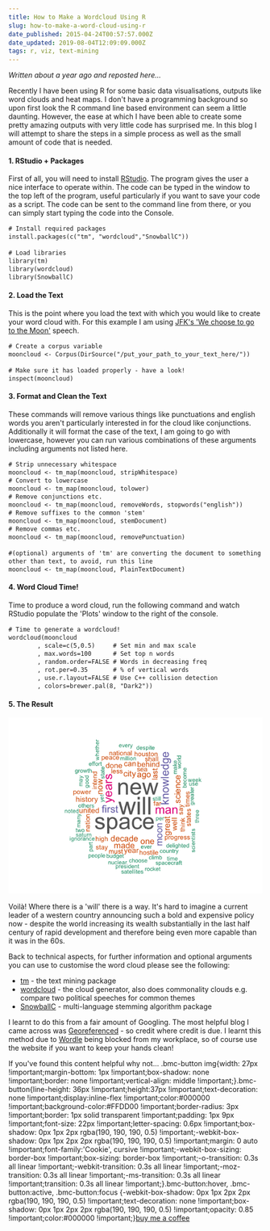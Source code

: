 ```yaml
---
title: How to Make a Wordcloud Using R
slug: how-to-make-a-word-cloud-using-r
date_published: 2015-04-24T00:57:57.000Z
date_updated: 2019-08-04T12:09:09.000Z
tags: r, viz, text-mining
---
```


*Written about a year ago and reposted here...*

Recently I have been using R for some basic data visualisations, outputs like word clouds and heat maps. I don't have a programming background so upon first look the R command line based environment can seem a little daunting. However, the ease at which I have been able to create some pretty amazing outputs with very little code has surprised me. In this blog I will attempt to share the steps in a simple process as well as the small amount of code that is needed.

#### 1. RStudio + Packages

First of all, you will need to install [RStudio](http://cran.rstudio.com/). The program gives the user a nice interface to operate within. The code can be typed in the window to the top left of the program, useful particularly if you want to save your code as a script. The code can be sent to the command line from there, or you can simply start typing the code into the Console.

    # Install required packages
    install.packages(c("tm", "wordcloud","SnowballC"))
    
    # Load libraries
    library(tm)
    library(wordcloud)
    library(SnowballC)
    

#### 2. Load the Text

This is the point where you load the text with which you would like to create your word cloud with. For this example I am using [JFK's 'We choose to go to the Moon'](http://en.wikipedia.org/wiki/We_choose_to_go_to_the_Moon) speech.

    # Create a corpus variable
    mooncloud <- Corpus(DirSource("/put_your_path_to_your_text_here/"))
     
    # Make sure it has loaded properly - have a look!
    inspect(mooncloud)
    

#### 3. Format and Clean the Text

These commands will remove various things like punctuations and english words you aren't particularly interested in for the cloud like conjunctions. Additionally it will format the case of the text, I am going to go with lowercase, however you can run various combinations of these arguments including arguments not listed here.

    # Strip unnecessary whitespace
    mooncloud <- tm_map(mooncloud, stripWhitespace)
    # Convert to lowercase
    mooncloud <- tm_map(mooncloud, tolower)
    # Remove conjunctions etc.
    mooncloud <- tm_map(mooncloud, removeWords, stopwords("english")) 
    # Remove suffixes to the common 'stem'
    mooncloud <- tm_map(mooncloud, stemDocument)
    # Remove commas etc.
    mooncloud <- tm_map(mooncloud, removePunctuation)
     
    #(optional) arguments of 'tm' are converting the document to something other than text, to avoid, run this line
    mooncloud <- tm_map(mooncloud, PlainTextDocument)
    

#### 4. Word Cloud Time!

Time to produce a word cloud, run the following command and watch RStudio populate the 'Plots' window to the right of the console.

    # Time to generate a wordcloud!
    wordcloud(mooncloud
            , scale=c(5,0.5)     # Set min and max scale
            , max.words=100      # Set top n words
            , random.order=FALSE # Words in decreasing freq
            , rot.per=0.35       # % of vertical words
            , use.r.layout=FALSE # Use C++ collision detection
            , colors=brewer.pal(8, "Dark2"))
    

#### 5. The Result

![moon-speech-wordcloud](/content/images/2015/04/mooncloud.png)

Voilà! Where there is a 'will' there is a way. It's hard to imagine a current leader of a western country announcing such a bold and expensive policy now - despite the world increasing its wealth substantially in the last  half century of rapid development and therefore being even more capable than it was in the 60s.

Back to technical aspects, for further information and optional arguments you can use to customise the word cloud please see the following:

- [tm](http://cran.r-project.org/web/packages/tm/vignettes/tm.pdf) - the text mining package
- [wordcloud](http://cran.r-project.org/web/packages/wordcloud/wordcloud.pdf) - the cloud generator, also does commonality clouds e.g. compare two political speeches for common themes
- [SnowballC](http://cran.r-project.org/web/packages/SnowballC/SnowballC.pdf) - multi-language stemming algorithm package

I learnt to do this from a fair amount of Googling. The most helpful blog I came across was [Georeferenced](https://georeferenced.wordpress.com/2013/01/15/rwordcloud/) - so credit where credit is due. I learnt this method due to [Wordle](http://www.wordle.net/) being blocked from my workplace, so of course use the website if you want to keep your hands clean!

If you've found this content helpful why not...
.bmc-button img{width: 27px !important;margin-bottom: 1px !important;box-shadow: none !important;border: none !important;vertical-align: middle !important;}.bmc-button{line-height: 36px !important;height:37px !important;text-decoration: none !important;display:inline-flex !important;color:#000000 !important;background-color:#FFDD00 !important;border-radius: 3px !important;border: 1px solid transparent !important;padding: 1px 9px !important;font-size: 22px !important;letter-spacing: 0.6px !important;box-shadow: 0px 1px 2px rgba(190, 190, 190, 0.5) !important;-webkit-box-shadow: 0px 1px 2px 2px rgba(190, 190, 190, 0.5) !important;margin: 0 auto !important;font-family:'Cookie', cursive !important;-webkit-box-sizing: border-box !important;box-sizing: border-box !important;-o-transition: 0.3s all linear !important;-webkit-transition: 0.3s all linear !important;-moz-transition: 0.3s all linear !important;-ms-transition: 0.3s all linear !important;transition: 0.3s all linear !important;}.bmc-button:hover, .bmc-button:active, .bmc-button:focus {-webkit-box-shadow: 0px 1px 2px 2px rgba(190, 190, 190, 0.5) !important;text-decoration: none !important;box-shadow: 0px 1px 2px 2px rgba(190, 190, 190, 0.5) !important;opacity: 0.85 !important;color:#000000 !important;}[buy me a coffee](https://www.buymeacoffee.com/6uRXFwMJD)
